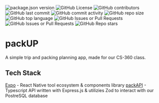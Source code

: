 ![package.json version](https://img.shields.io/github/package-json/v/packupapp/packup?style=flat-square)
![GitHub License](https://img.shields.io/github/license/packupapp/packup?style=flat-square)
![GitHub contributors](https://img.shields.io/github/contributors/packupapp/packup?style=flat-square)
![GitHub last commit](https://img.shields.io/github/last-commit/packupapp/packup?style=flat-square)
![GitHub commit activity](https://img.shields.io/github/commit-activity/w/packupapp/packup?style=flat-square)
![GitHub repo size](https://img.shields.io/github/repo-size/packupapp/packup?style=flat-square)
![GitHub top language](https://img.shields.io/github/languages/top/packupapp/packup?style=flat-square)
![GitHub Issues or Pull Requests](https://img.shields.io/github/issues/packupapp/packup?style=flat-square)
![GitHub Issues or Pull Requests](https://img.shields.io/github/issues-pr/packupapp/packup?style=flat-square)
![GitHub Repo stars](https://img.shields.io/github/stars/packupapp/packup?style=flat-square)

# packUP
A simple trip and packing planning app, made for our CS-360 class.

## Tech Stack
[Expo](https://expo.dev/) - React Native tool ecosystem & components library
[packAPI](https://github.com/packupapp/packAPI) - Typescript API written with Express.js & utilizies Zod to interact with our PostreSQL database
